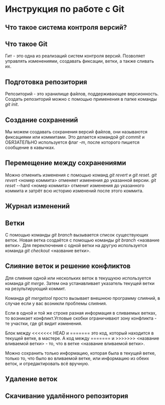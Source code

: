 # Инструкция по работе с Git
## Что такое система контроля версий?

## Что такое Git

Гит - это одна из реализаций систем контроля версий. Позволяет управлять изменениями, создавать фиксации, ветки, а также сливать их.

## Подготовка репозитория

Репозиторий - это хранилище файлов, поддерживающее версионность. Создать репозиторий можно с помощью применения в папке команды *git init*.

## Создание сохранений

Мы можем создавать сохранения версий файлов, они называются фиксациями или коммитами. Это делается командой *git commit* и ОБЯЗАТЕЛЬНО используется флаг *-m*, после которого пишется сообщение в кавычках.

## Перемещение между сохранениями

Можно отменить изменения с помощью команд *git revert* и *git reset*.
*git revert* <номер коммита> отменяет изменения до указанной версии.
*git reset* --hard <номер коммита> отменит изменения до указанного коммита и затрёт всю историю изменений после этого коммита.

## Журнал изменений

## Ветки

С помощью команды *git branch* вызывается список существующих веток.
Новая ветка создаётся с помощью команды *git branch* <название ветки>.
Для переключения с одной ветки на другую используется команда *git checkout* <название ветки>.

## Слияние веток и решение конфликтов

Для слияния одной или нескольких веток в текущуюю используется команда *git merge*. Затем она устанавливает указатель текущей ветки на результирующий коммит.

Команда *git mergetool* просто вызывает внешнюю программу слияний, в случае если у вас возникли проблемы слияния.

Если в одной и той же строке разная информация в сливаемых ветках, то возникает конфликт.Угловые скобки ограничивают зону конфликта - те участки, где git видит изменения.

Блок между <<<<<<< HEAD и ======= это код, который находится в текущей ветке, в мастере.
А код между ======= и >>>>>>> <название вливаемой ветки> - то, что в ветке <название вливаемой ветки>.

Можно сохранить только информацию, которая была в текущей ветке, только то, что было во вливаемой ветке, или информацию из обеих веток, и отредактировать всё вручную.

## Удаление веток

## Скачивание удалённого репозитория